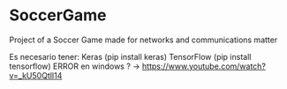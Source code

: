 # SoccerGame
Project of a Soccer Game made for networks and communications matter


Es necesario tener:
Keras (pip install keras)
TensorFlow (pip install tensorflow)
  ERROR en windows ? -> https://www.youtube.com/watch?v=_kU50QtlI14
 
